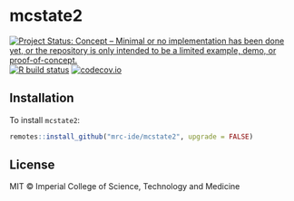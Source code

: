 # mcstate2

<!-- badges: start -->
[![Project Status: Concept – Minimal or no implementation has been done yet, or the repository is only intended to be a limited example, demo, or proof-of-concept.](https://www.repostatus.org/badges/latest/concept.svg)](https://www.repostatus.org/#concept)
[![R build status](https://github.com/mrc-ide/mcstate2/workflows/R-CMD-check/badge.svg)](https://github.com/mrc-ide/mcstate2/actions)
[![codecov.io](https://codecov.io/github/mrc-ide/mcstate2/coverage.svg?branch=main)](https://codecov.io/github/mrc-ide/mcstate2?branch=main)
<!-- badges: end -->

## Installation

To install `mcstate2`:

```r
remotes::install_github("mrc-ide/mcstate2", upgrade = FALSE)
```

## License

MIT © Imperial College of Science, Technology and Medicine
